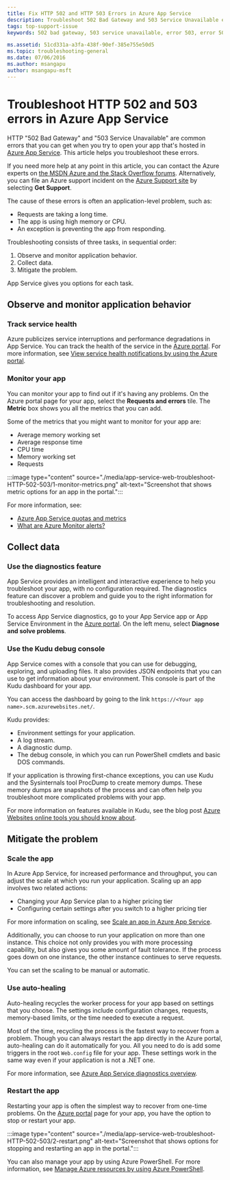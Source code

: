```yaml
---
title: Fix HTTP 502 and HTTP 503 Errors in Azure App Service
description: Troubleshoot 502 Bad Gateway and 503 Service Unavailable errors in your app hosted in Azure App Service.
tags: top-support-issue
keywords: 502 bad gateway, 503 service unavailable, error 503, error 502

ms.assetid: 51cd331a-a3fa-438f-90ef-385e755e50d5
ms.topic: troubleshooting-general
ms.date: 07/06/2016
ms.author: msangapu
author: msangapu-msft
---
```


# Troubleshoot HTTP 502 and 503 errors in Azure App Service

HTTP "502 Bad Gateway" and "503 Service Unavailable" are common errors that you can get when you try to open your app that's hosted in [Azure App Service](./overview.md). This article helps you troubleshoot these errors.

If you need more help at any point in this article, you can contact the Azure experts on [the MSDN Azure and the Stack Overflow forums](https://azure.microsoft.com/support/forums/). Alternatively, you can file an Azure support incident on the [Azure Support site](https://azure.microsoft.com/support/options/) by selecting **Get Support**.

The cause of these errors is often an application-level problem, such as:

* Requests are taking a long time.
* The app is using high memory or CPU.
* An exception is preventing the app from responding.

Troubleshooting consists of three tasks, in sequential order:

1. Observe and monitor application behavior.
2. Collect data.
3. Mitigate the problem.

App Service gives you options for each task.

<a name="observe"></a>

## Observe and monitor application behavior

### Track service health

Azure publicizes service interruptions and performance degradations in App Service. You can track the health of the service in the [Azure portal](https://portal.azure.com/). For more information, see [View service health notifications by using the Azure portal](/azure/service-health/service-notifications).

### Monitor your app

You can monitor your app to find out if it's having any problems. On the Azure portal page for your app, select the **Requests and errors** tile. The **Metric** box shows you all the metrics that you can add.

Some of the metrics that you might want to monitor for your app are:

* Average memory working set
* Average response time
* CPU time
* Memory working set
* Requests

:::image type="content" source="./media/app-service-web-troubleshoot-HTTP-502-503/1-monitor-metrics.png" alt-text="Screenshot that shows metric options for an app in the portal.":::

For more information, see:

* [Azure App Service quotas and metrics](web-sites-monitor.md)
* [What are Azure Monitor alerts?](/azure/azure-monitor/alerts/alerts-overview)

<a name="collect"></a>

## Collect data

### Use the diagnostics feature

App Service provides an intelligent and interactive experience to help you troubleshoot your app, with no configuration required. The diagnostics feature can discover a problem and guide you to the right information for troubleshooting and resolution.

To access App Service diagnostics, go to your App Service app or App Service Environment in the [Azure portal](https://portal.azure.com). On the left menu, select **Diagnose and solve problems**.

### Use the Kudu debug console

App Service comes with a console that you can use for debugging, exploring, and uploading files. It also provides JSON endpoints that you can use to get information about your environment. This console is part of the Kudu dashboard for your app.

You can access the dashboard by going to the link `https://<Your app name>.scm.azurewebsites.net/`.

Kudu provides:

* Environment settings for your application.
* A log stream.
* A diagnostic dump.
* The debug console, in which you can run PowerShell cmdlets and basic DOS commands.

If your application is throwing first-chance exceptions, you can use Kudu and the Sysinternals tool ProcDump to create memory dumps. These memory dumps are snapshots of the process and can often help you troubleshoot more complicated problems with your app.

For more information on features available in Kudu, see the blog post
[Azure Websites online tools you should know about](https://azure.microsoft.com/blog/windows-azure-websites-online-tools-you-should-know-about/).

<a name="mitigate"></a>

## Mitigate the problem

### Scale the app

In Azure App Service, for increased performance and throughput, you can adjust the scale at which you run your application. Scaling up an app involves two related actions:

* Changing your App Service plan to a higher pricing tier
* Configuring certain settings after you switch to a higher pricing tier

For more information on scaling, see [Scale an app in Azure App Service](manage-scale-up.md).

Additionally, you can choose to run your application on more than one instance. This choice not only provides you with more processing capability, but also gives you some amount of fault tolerance. If the process goes down on one instance, the other instance continues to serve requests.

You can set the scaling to be manual or automatic.

### Use auto-healing

Auto-healing recycles the worker process for your app based on settings that you choose. The settings include configuration changes, requests, memory-based limits, or the time needed to execute a request.

Most of the time, recycling the process is the fastest way to recover from a problem. Though you can always restart the app directly in the Azure portal, auto-healing can do it automatically for you. All you need to do is add some triggers in the root `Web.config` file for your app. These settings work in the same way even if your application is not a .NET one.

For more information, see [Azure App Service diagnostics overview](overview-diagnostics.md#auto-healing).

### Restart the app

Restarting your app is often the simplest way to recover from one-time problems. On the [Azure portal](https://portal.azure.com/) page for your app, you have the option to stop or restart your app.

:::image type="content" source="./media/app-service-web-troubleshoot-HTTP-502-503/2-restart.png" alt-text="Screenshot that shows options for stopping and restarting an app in the portal.":::

You can also manage your app by using Azure PowerShell. For more information, see
[Manage Azure resources by using Azure PowerShell](../azure-resource-manager/management/manage-resources-powershell.md).

